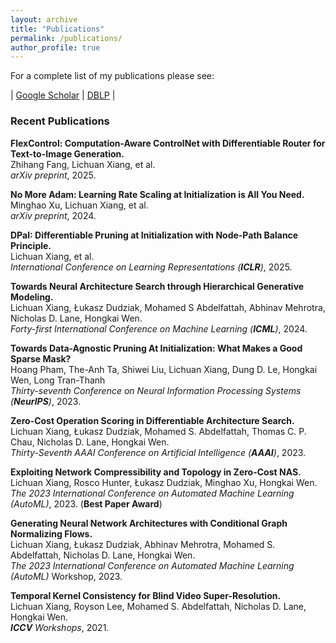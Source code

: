 ```yaml
---
layout: archive
title: "Publications"
permalink: /publications/
author_profile: true
---
```


For a complete list of my publications please see:

|  [Google Scholar](https://scholar.google.com/citations?user=kkfAMrIAAAAJ) |  [DBLP](https://dblp.org/pid/264/2000.html) |

### Recent Publications

**FlexControl: Computation-Aware ControlNet with Differentiable Router for Text-to-Image Generation.**  
Zhihang Fang, Lichuan Xiang, et al.  
_arXiv preprint_, 2025.

**No More Adam: Learning Rate Scaling at Initialization is All You Need.**  
Minghao Xu, Lichuan Xiang, et al.  
_arXiv preprint_, 2024.

**DPaI: Differentiable Pruning at Initialization with Node-Path Balance Principle.**  
Lichuan Xiang, et al.  
_International Conference on Learning Representations (**ICLR**)_, 2025.

**Towards Neural Architecture Search through Hierarchical Generative Modeling.**  
Lichuan Xiang, Łukasz Dudziak, Mohamed S Abdelfattah, Abhinav Mehrotra, Nicholas D. Lane, Hongkai Wen.  
_Forty-first International Conference on Machine Learning (**ICML**)_, 2024.

**Towards Data-Agnostic Pruning At Initialization: What Makes a Good Sparse Mask?**  
Hoang Pham, The-Anh Ta, Shiwei Liu, Lichuan Xiang, Dung D. Le, Hongkai Wen, Long Tran-Thanh  
_Thirty-seventh Conference on Neural Information Processing Systems (**NeurIPS**)_, 2023.

**Zero-Cost Operation Scoring in Differentiable Architecture Search.**  
Lichuan Xiang, Łukasz Dudziak, Mohamed S. Abdelfattah, Thomas C. P. Chau, Nicholas D. Lane, Hongkai Wen.  
_Thirty-Seventh AAAI Conference on Artificial Intelligence (**AAAI**)_, 2023.

**Exploiting Network Compressibility and Topology in Zero-Cost NAS.**  
Lichuan Xiang, Rosco Hunter, Łukasz Dudziak, Minghao Xu, Hongkai Wen.  
_The 2023 International Conference on Automated Machine Learning (AutoML)_, 2023. (**Best Paper Award**)

**Generating Neural Network Architectures with Conditional Graph Normalizing Flows.**  
Lichuan Xiang, Łukasz Dudziak, Abhinav Mehrotra, Mohamed S. Abdelfattah, Nicholas D. Lane, Hongkai Wen.  
_The 2023 International Conference on Automated Machine Learning (AutoML)_ Workshop, 2023.

**Temporal Kernel Consistency for Blind Video Super-Resolution.**  
Lichuan Xiang, Royson Lee, Mohamed S. Abdelfattah, Nicholas D. Lane, Hongkai Wen.  
_**ICCV** Workshops_, 2021.

